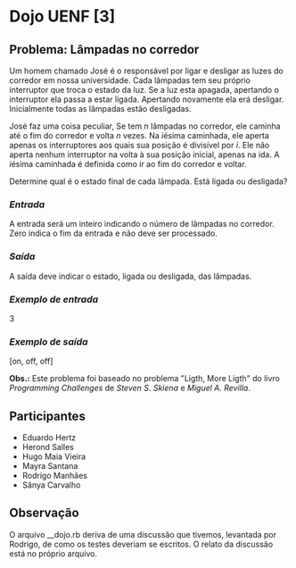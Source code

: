 Dojo UENF [3]
=============

Problema: Lâmpadas no corredor
------------------------------

Um homem chamado José é o responsável por ligar e desligar as luzes do corredor
em nossa universidade. Cada lâmpadas tem seu próprio interruptor que troca o
estado da luz. Se a luz esta apagada, apertando o interruptor ela passa a estar
ligada. Apertando novamente ela erá desligar. Inicialmente todas as lâmpadas
estão desligadas.

José faz uma coisa peculiar, Se tem *n* lâmpadas no corredor, ele caminha até
o fim do corredor e volta *n* vezes. Na *i*ésima caminhada, ele aperta apenas os
interruptores aos quais sua posição é divisível por *i*. Ele não aperta nenhum
interruptor na volta à sua posição inicial, apenas na ida. A *i*ésima caminhada
é definida como ir ao fim do corredor e voltar.

Determine qual é o estado final de cada lâmpada. Está ligada ou desligada?

### *Entrada*

A entrada será um inteiro indicando o número de lâmpadas no corredor. Zero
indica o fim da entrada e não deve ser processado.

### *Saída*

A saída deve indicar o estado, ligada ou desligada, das lâmpadas.

### *Exemplo de entrada*

3

### *Exemplo de saída*

[on, off, off]


**Obs.:** Este problema foi baseado no problema "Ligth, More Ligth" do livro
*Programming Challenges* de *Steven S. Skiena* e *Miguel A. Revilla*.

Participantes
-------------

* Eduardo Hertz
* Herond Salles
* Hugo Maia Vieira
* Mayra Santana
* Rodrigo Manhães
* Sânya Carvalho

Observação
----------

O arquivo __dojo.rb deriva de uma discussão que tivemos, levantada por Rodrigo,
de como os testes deveriam se escritos. O relato da discussão está no próprio
arquivo.

<!--![Foto do dia 20/04/2010]()-->

